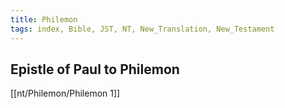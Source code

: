 ```yaml
---
title: Philemon
tags: index, Bible, JST, NT, New_Translation, New_Testament
---
```


## Epistle of Paul to Philemon

[[nt/Philemon/Philemon 1]]
